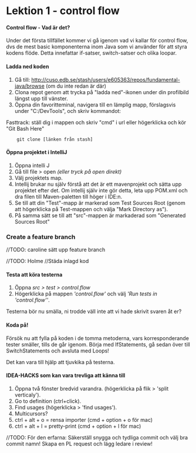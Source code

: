 # Lektion 1 - control flow

#### Control flow - Vad är det?
Under det första tillfället kommer vi gå igenom vad vi kallar för control flow, dvs de mest basic komponenterna inom 
Java som vi använder för att styra kodens flöde. Detta innefattar if-satser, switch-satser och olika loopar.

#### Ladda ned koden
 1. Gå till: http://cuso.edb.se/stash/users/e605363/repos/fundamental-java/browse (om du inte redan är där)
 2. Clona repot genom att trycka på "ladda ned"-ikonen under din profilbild längst upp till vänster.
 3. Öppna din favoritteminal, navigera till en lämplig mapp, förslagsvis under "C:/DevTools", och skriv kommandot:
       		
  Fasttrack: ställ dig i mappen och skriv "cmd" i url eller högerklicka och kör "Git Bash Here"
  
        git clone [länken från stash]
        
       
#### Öppna projektet i IntelliJ
1. Öppna intelli J
2. Gå till file > open _(eller tryck på open direkt)_
3. Välj projektets map.
4. Intellij brukar nu själv förstå att det är ett mavenprojekt och sätta upp projektet efter det. Om intellij själv
 inte gör detta, leta upp POM.xml och dra filen till Maven-paletten till höger i IDE:n.
5. Se till att din "Test"-mapp är markerad som Test Sources Root (genom att högerklicka på Test-mappen och välja "Mark Directory as").
6. På samma sätt se till att "src"-mappen är markaderad som "Generated Sources Root" 

### Create a feature branch
//TODO: caroline sätt upp feature branch

//TODO: Holme
//Städa inlagd kod


#### Testa att köra testerna
1. Öppna _src > test > control.flow_
2. Högerklicka på mappen _'control.flow'_ och välj _'Run tests in 'control.flow''_.

Testerna bör nu smälla, ni trodde väll inte att vi hade skrivit svaren åt er?

#### Koda på!
Försök nu att fylla på koden i de tomma metoderna, vars korresponderande tester smäller, tills de går igenom.
Börja med IfStatements, gå sedan över till SwitchStatements och avsluta med Loops!

Det kan vara till hjälp att tjuvkika på testerna.

#### IDEA-HACKS som kan vara trevliga att känna till
1. Öppna två fönster bredvid varandra. (högerklicka på flik > 'split verticaly').
2. Go to definition (ctrl+click).
3. Find usages (högerklicka > 'find usages').
4. Multicursors?
5. ctrl + alt + o = rensa importer (cmd + option + o för mac)
6. ctrl + alt + l = pretty-print (cmd + option + l för mac)



//TODO:
För den erfarna:
Säkerställ snygga och tydliga commit och välj bra commit namn!
Skapa en PL request och lägg ledare i review!


